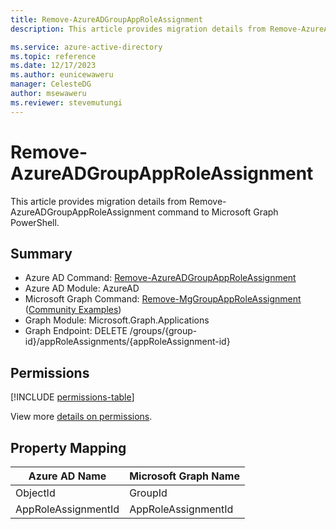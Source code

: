 ```yaml
---
title: Remove-AzureADGroupAppRoleAssignment
description: This article provides migration details from Remove-AzureADGroupAppRoleAssignment command to Microsoft Graph PowerShell.

ms.service: azure-active-directory
ms.topic: reference
ms.date: 12/17/2023
ms.author: eunicewaweru
manager: CelesteDG
author: msewaweru
ms.reviewer: stevemutungi
---
```


# Remove-AzureADGroupAppRoleAssignment

This article provides migration details from Remove-AzureADGroupAppRoleAssignment command to Microsoft Graph PowerShell.

## Summary

+ Azure AD Command: [Remove-AzureADGroupAppRoleAssignment](/powershell/module/azuread/remove-azureadgroupapproleassignment)
+ Azure AD Module: AzureAD
+ Microsoft Graph Command: [Remove-MgGroupAppRoleAssignment](/powershell/module/microsoft.graph.applications/remove-mggroupapproleassignment) ([Community Examples](https://github.com/orgs/msgraph/discussions?discussions_q=Remove-MgGroupAppRoleAssignment))
+ Graph Module: Microsoft.Graph.Applications
+ Graph Endpoint:  DELETE /groups/{group-id}/appRoleAssignments/{appRoleAssignment-id}

## Permissions

[!INCLUDE [permissions-table](~/graphref/api-reference/v1.0/includes/permissions/group-delete-approleassignments-permissions.md)]

View more [details on permissions](/graph/api/group-delete-approleassignments#permissions).

## Property Mapping

|Azure AD Name|Microsoft Graph Name|
|---|---|
|ObjectId|GroupId|
|AppRoleAssignmentId|AppRoleAssignmentId|